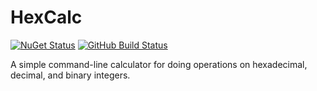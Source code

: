 # HexCalc
[![NuGet Status](https://img.shields.io/nuget/v/HexCalc)](https://www.nuget.org/packages/HexCalc/)
[![GitHub Build Status](https://img.shields.io/github/workflow/status/davnavr/HexCalc/Publish)](https://github.com/davnavr/HexCalc/actions?query=workflow%3APublish)

A simple command-line calculator for doing operations on hexadecimal, decimal, and binary integers.
